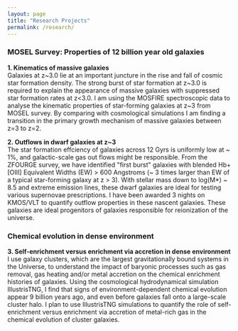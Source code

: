```yaml
---
layout: page
title: "Research Projects"
permalink: /research/
---
```


### MOSEL Survey: Properties of 12 billion year old galaxies  

**1. Kinematics of massive galaxies** <br/>
Galaxies at z~3.0 lie at an important juncture in the rise and fall of cosmic star formation density.
The strong burst of star formation at z~3.0 is required to explain the appearance of massive galaxies 
with suppressed star formation rates at z<3.0. 
I am using the MOSFIRE spectroscopic data to analyse the kinematic properties of star-forming galaxies at z~3
from MOSEL survey. By comparing with cosmological simulations I am finding a transition in the primary growth mechanism of 
massive galaxies between z=3 to z=2. 

**2. Outflows in dwarf galaxies at z~3**<br/>
The star formation effciency of galaxies across 12 Gyrs is uniformly low at ~ 1%, and galactic-scale gas out
flows might be responsible. From the ZFOURGE survey, we have identified "first burst" galaxies with blended
Hb+[OIII] Equivalent Widths (EW) > 600 Angstroms (~ 3 times larger than EW of a typical star-forming galaxy at
z > 3). With stellar mass down to log(M*) ~ 8.5 and extreme emission lines, these dwarf galaxies are
ideal for testing various supernovae prescriptions. I have been awarded 3 nights on KMOS/VLT to quantify 
 outflow properties in these nascent galaxies. These galaxies are ideal progenitors of galaxies responsible for 
 reionization of the universe. 
 

### Chemical evolution in dense environment 
 
**3. Self-enrichment versus enrichment via accretion in dense environment**<br/>
 I use galaxy clusters, which are the largest gravitationally bound systems in the Universe, to understand the impact of 
 baryonic
processes such as gas removal, gas heating and/or metal accretion on the chemical enrichment histories of galaxies.
Using the cosmological hydrodynamical simulation IllustrisTNG,
I find that signs of environment-dependent chemical evolution appear 9 billion years ago, and even before
galaxies fall onto a large-scale cluster halo. I plan to use IllustrisTNG simulations to quantify 
the role of self-enrichment versus enrichment via accretion
of metal-rich gas in the chemical evolution of cluster galaxies. 